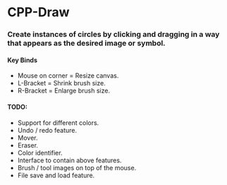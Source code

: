 # CPP-Draw
### Create instances of circles by clicking and dragging in a way that appears as the desired image or symbol.
#### Key Binds
* Mouse on corner = Resize canvas.
* L-Bracket = Shrink brush size.
* R-Bracket = Enlarge brush size.
#### TODO:
* Support for different colors.
* Undo / redo feature.
* Mover.
* Eraser.
* Color identifier.
* Interface to contain above features.
* Brush / tool images on top of the mouse.
* File save and load feature.
